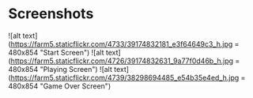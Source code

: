 # Screenshots

![alt text](https://farm5.staticflickr.com/4733/39174832181_e3f64649c3_h.jpg = 480x854 "Start Screen")
![alt text](https://farm5.staticflickr.com/4726/39174832631_9a77f0d46b_h.jpg = 480x854 "Playing Screen")
![alt text](https://farm5.staticflickr.com/4739/38298694485_e54b35e4ed_h.jpg = 480x854 "Game Over Screen")
